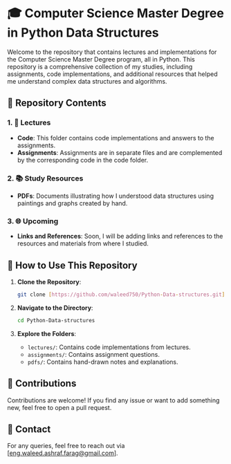 # 🎓 Computer Science Master Degree  in Python Data Structures

Welcome to the repository that contains lectures and implementations for the Computer Science Master Degree program, all in Python. This repository is a comprehensive collection of my studies, including assignments, code implementations, and additional resources that helped me understand complex data structures and algorithms.

## 📂 Repository Contents

### 1. 📖 Lectures
- **Code**: This folder contains code implementations and answers to the assignments.
- **Assignments**: Assignments are in separate files and are complemented by the corresponding code in the code folder.

### 2. 📚 Study Resources
- **PDFs**: Documents illustrating how I understood data structures using paintings and graphs created by hand.

### 3. 🌐 Upcoming
- **Links and References**: Soon, I will be adding links and references to the resources and materials from where I studied.

## 🚀 How to Use This Repository

1. **Clone the Repository**:
    ```bash
    git clone [https://github.com/waleed750/Python-Data-structures.git](Python Data Structures)
    ```

2. **Navigate to the Directory**:
    ```bash
    cd Python-Data-structures
    ```

3. **Explore the Folders**:
    - `lectures/`: Contains code implementations from lectures.
    - `assignments/`: Contains assignment questions.
    - `pdfs/`: Contains hand-drawn notes and explanations.

## 🤝 Contributions

Contributions are welcome! If you find any issue or want to add something new, feel free to open a pull request.

## 📧 Contact

For any queries, feel free to reach out via [eng.waleed.ashraf.farag@gmail.com].
